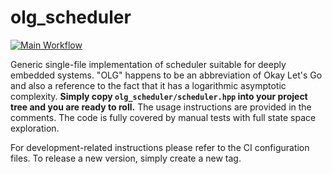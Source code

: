 # olg_scheduler

[![Main Workflow](https://github.com/serges147/embedded_scheduler/actions/workflows/main.yml/badge.svg)](https://github.com/serges147/embedded_scheduler/actions/workflows/main.yml)

Generic single-file implementation of scheduler suitable for deeply embedded systems.
"OLG" happens to be an abbreviation of Okay Let's Go
and also a reference to the fact that it has a logarithmic asymptotic complexity.
**Simply copy `olg_scheduler/scheduler.hpp` into your project tree and you are ready to roll.**
The usage instructions are provided in the comments.
The code is fully covered by manual tests with full state space exploration.

For development-related instructions please refer to the CI configuration files.
To release a new version, simply create a new tag.
